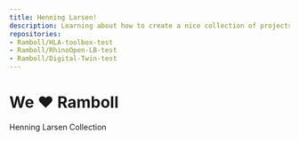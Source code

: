 ```yaml
---
title: Henning Larsen!
description: Learning about how to create a nice collection of projects
repositories:
- Ramboll/HLA-toolbox-test
- Ramboll/RhinoOpen-LB-test
- Ramboll/Digital-Twin-test
---
```


# We :heart: Ramboll
Henning Larsen Collection




